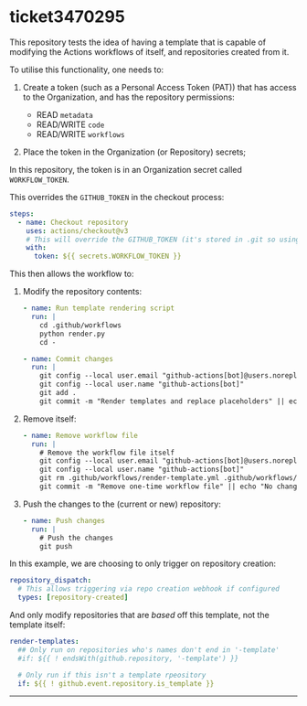 # ticket3470295

This repository tests the idea of having a template that is capable of modifying the Actions workflows of itself, and repositories created from it.

To utilise this functionality, one needs to:

  1. Create a token (such as a Personal Access Token (PAT)) that has access to the Organization, and has the repository permissions:

      - READ `metadata`
      - READ/WRITE `code`
      - READ/WRITE `workflows`

  2. Place the token in the Organization (or Repository) secrets;

In this repository, the token is in an Organization secret called `WORKFLOW_TOKEN`.

This overrides the `GITHUB_TOKEN` in the checkout process:
  
  ```yaml
  steps:
    - name: Checkout repository
      uses: actions/checkout@v3
      # This will override the GITHUB_TOKEN (it's stored in .git so using 'env:' won't work?)
      with:
        token: ${{ secrets.WORKFLOW_TOKEN }}
  ```

This then allows the workflow to:

  1. Modify the repository contents:
      
      ```yaml
      - name: Run template rendering script
        run: |
          cd .github/workflows
          python render.py
          cd -
      
      - name: Commit changes
        run: |
          git config --local user.email "github-actions[bot]@users.noreply.github.com"
          git config --local user.name "github-actions[bot]"
          git add .
          git commit -m "Render templates and replace placeholders" || echo "No changes to commit"
      ```
  
  2. Remove itself:
      
      ```yaml
      - name: Remove workflow file
        run: |
          # Remove the workflow file itself
          git config --local user.email "github-actions[bot]@users.noreply.github.com"
          git config --local user.name "github-actions[bot]"
          git rm .github/workflows/render-template.yml .github/workflows/render.py
          git commit -m "Remove one-time workflow file" || echo "No changes to commit"
      ```
  
  3. Push the changes to the (current or new) repository:
      
      ```yaml
      - name: Push changes
        run: |
          # Push the changes
          git push
      ```

In this example, we are choosing to only trigger on repository creation:
  
  ```yaml
  repository_dispatch:
    # This allows triggering via repo creation webhook if configured
    types: [repository-created]
  ```

And only modify repositories that are _based_ off this template, not the
template itself:
  
  ```yaml
  render-templates:
    ## Only run on repositories who's names don't end in '-template'
    #if: ${{ ! endsWith(github.repository, '-template') }}

    # Only run if this isn't a template rpeository
    if: ${{ ! github.event.repository.is_template }}
  ```

----
[//]: # ( vim: set ts=4 sw=4 et cindent tw=80 ai si syn=markdown ft=markdown: )
